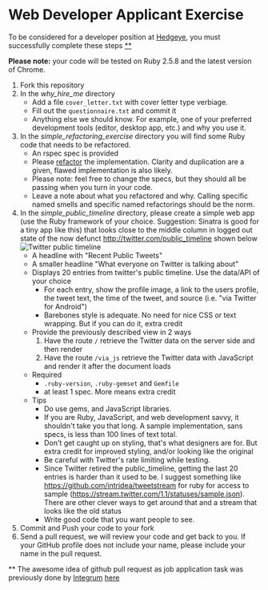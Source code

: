 # Web Developer Applicant Exercise

To be considered for a developer position at [Hedgeye](http://www.hedgeye.com), you must successfully complete these steps [**](#footnote)

**Please note:** your code will be tested on Ruby 2.5.8 and the latest version of Chrome.

1. Fork this repository
2. In the *why_hire_me* directory
    * Add a file `cover_letter.txt` with cover letter type verbiage.
    * Fill out the `questionnaire.txt` and commit it
    * Anything else we should know.  For example, one of your preferred development tools (editor, desktop app, etc.) and why you use it.
3. In the *simple_refactoring_exercise* directory you will find some Ruby code that needs to be refactored.
    * An rspec spec is provided
    * Please [refactor](http://www.refactoring.com) the implementation.  Clarity and duplication are a given, flawed implementation is also likely.
    * Please note: feel free to change the specs, but they should all be passing when you turn in your code.
    * Leave a note about what you refactored and why.  Calling specific named smells and specific named refactorings should be the norm.
4. In the *simple_public_timeline* directory, please create a simple web app (use the Ruby framework of your choice. Suggestion: Sinatra is good for a tiny app like this) that looks close to the middle column in logged out state of the now defunct http://twitter.com/public_timeline shown below
![Twitter public timeline](https://raw.github.com/hedgeyedev/Developer-Applicant-Exercise/master/images/twitter_public_timeline.png)
    * A headline with "Recent Public Tweets"
    * A smaller headline "What everyone on Twitter is talking about"
    * Displays 20 entries from twitter's public timeline.  Use the data/API of your choice
        * For each entry, show the profile image, a link to the users profile, the tweet text, the time of the tweet, and source (i.e. "via Twitter for Android")
        * Barebones style is adequate.  No need for nice CSS or text wrapping.  But if you can do it, extra credit
    * Provide the previously described view in 2 ways
        1. Have the route `/` retrieve the Twitter data on the server side and then render
        2. Have the route `/via_js` retrieve the Twitter data with JavaScript and render it after the document loads
    * Required
        * `.ruby-version`, `.ruby-gemset` and `Gemfile`
        * at least 1 spec.  More means extra credit
    * Tips
        * Do use gems, and JavaScript libraries.
        * If you are Ruby, JavaScript, and web development savvy, it shouldn't take you that long.  A sample implementation, sans specs, is less than 100 lines of text total.
        * Don't get caught up on styling, that's what designers are for.  But extra credit for improved styling, and/or looking like the original
        * Be careful with Twitter's rate limiting while testing.
        * Since Twitter retired the public_timeline, getting the last 20 entries is harder than it used to be.  I suggest something like https://github.com/intridea/tweetstream for ruby for access to sample (https://stream.twitter.com/1.1/statuses/sample.json).  There are other clever ways to get around that and a stream that looks like the old status
        * Write good code that you want people to see.
6. Commit and Push your code to your fork
7. Send a pull request, we will review your code and get back to you.  If your GitHub profile does not include your name, please include your name in the pull request.



<a name="footnote"></a>** The awesome idea of github pull request as
job application task was previously done by [Integrum](http://integrumtech.com) [here](https://github.com/integrum/job-application)
